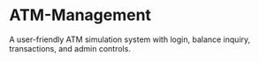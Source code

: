 # ATM-Management
A user-friendly ATM simulation system with login, balance inquiry, transactions, and admin controls.
